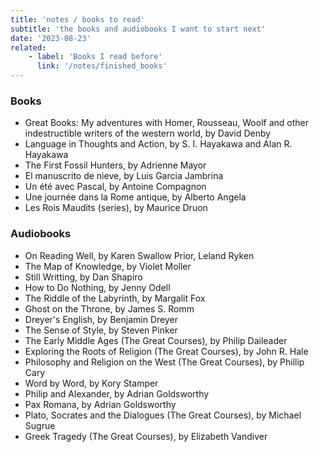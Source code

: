 ```yaml
---
title: 'notes / books to read'
subtitle: 'the books and audiobooks I want to start next'
date: '2023-08-23'
related:
    - label: 'Books I read before'
      link: '/notes/finished_books'
---
```


### Books

- Great Books: My adventures with Homer, Rousseau, Woolf and other indestructible writers of the western world, by David Denby
- Language in Thoughts and Action, by S. I. Hayakawa and Alan R. Hayakawa
- The First Fossil Hunters, by Adrienne Mayor
- El manuscrito de nieve, by Luis Garcia Jambrina
- Un été avec Pascal, by Antoine Compagnon
- Une journée dans la Rome antique, by Alberto Angela
- Les Rois Maudits (series), by Maurice Druon 

### Audiobooks

- On Reading Well, by Karen Swallow Prior, Leland Ryken
- The Map of Knowledge, by Violet Moller
- Still Writting, by Dan Shapiro
- How to Do Nothing, by Jenny Odell
- The Riddle of the Labyrinth, by Margalit Fox
- Ghost on the Throne, by James S. Romm
- Dreyer's English, by Benjamin Dreyer
- The Sense of Style, by Steven Pinker
- The Early Middle Ages (The Great Courses), by Philip Daileader
- Exploring the Roots of Religion (The Great Courses), by John R. Hale
- Philosophy and Religion on the West (The Great Courses), by Phillip Cary
- Word by Word, by Kory Stamper
- Philip and Alexander, by Adrian Goldsworthy
- Pax Romana, by Adrian Goldsworthy
- Plato, Socrates and the Dialogues (The Great Courses), by Michael Sugrue
- Greek Tragedy (The Great Courses), by Elizabeth Vandiver
